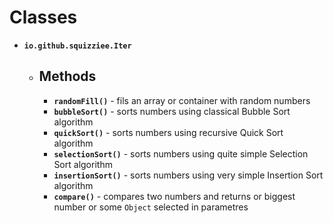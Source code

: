 # Classes
* **`io.github.squizziee.Iter`**
  * ## Methods
    * **`randomFill()`** - fils an array or container with random numbers
    * **`bubbleSort()`** - sorts numbers using classical Bubble Sort algorithm
    * **`quickSort()`** - sorts numbers using recursive Quick Sort algorithm
    * **`selectionSort()`** - sorts numbers using quite simple Selection Sort algorithm
    * **`insertionSort()`** - sorts numbers using very simple Insertion Sort algorithm 
    * **`compare()`** - compares two numbers and returns or biggest number or some `Object` selected in parametres

